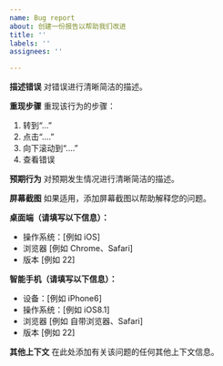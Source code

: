 ```yaml
---
name: Bug report
about: 创建一份报告以帮助我们改进
title: ''
labels: ''
assignees: ''

---
```


**描述错误**
对错误进行清晰简洁的描述。

**重现步骤**
重现该行为的步骤：
1. 转到“...”
2. 点击“....”
3. 向下滚动到“....”
4. 查看错误

**预期行为**
对预期发生情况进行清晰简洁的描述。

**屏幕截图**
如果适用，添加屏幕截图以帮助解释您的问题。

**桌面端（请填写以下信息）：**
 - 操作系统：[例如 iOS]
 - 浏览器 [例如 Chrome、Safari]
 - 版本 [例如 22]

**智能手机（请填写以下信息）：**
 - 设备：[例如 iPhone6]
 - 操作系统：[例如 iOS8.1]
 - 浏览器 [例如 自带浏览器、Safari]
 - 版本 [例如 22]

**其他上下文**
在此处添加有关该问题的任何其他上下文信息。
